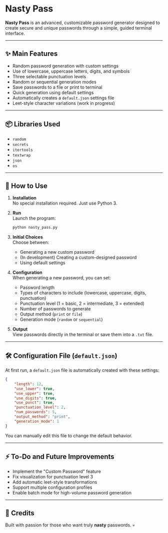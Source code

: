 # Nasty Pass

**Nasty Pass** is an advanced, customizable password generator designed to create secure and unique passwords through a simple, guided terminal interface.

---

## ✨ Main Features

- Random password generation with custom settings
- Use of lowercase, uppercase letters, digits, and symbols
- Three selectable punctuation levels
- Random or sequential generation modes
- Save passwords to a file or print to terminal
- Quick generation using default settings
- Automatically creates a `default.json` settings file
- Leet-style character variations (work in progress)

---

## 📦 Libraries Used

- `random`
- `secrets`
- `itertools`
- `textwrap`
- `json`
- `os`

---

## 🚀 How to Use

1. **Installation**  
   No special installation required. Just use Python 3.

2. **Run**  
   Launch the program:
   ```bash
   python nasty_pass.py
   ```

3. **Initial Choices**  
   Choose between:
   - Generating a new custom password
   - (In development) Creating a custom-designed password
   - Using default settings

4. **Configuration**  
   When generating a new password, you can set:
   - Password length
   - Types of characters to include (lowercase, uppercase, digits, punctuation)
   - Punctuation level (1 = basic, 2 = intermediate, 3 = extended)
   - Number of passwords to generate
   - Output method (`print` or `file`)
   - Generation mode (`random` or `sequential`)

5. **Output**  
   View passwords directly in the terminal or save them into a `.txt` file.

---

## 🛠️ Configuration File (`default.json`)

At first run, a `default.json` file is automatically created with these settings:

```json
{
    "length": 12,
    "use_lower": true,
    "use_upper": true,
    "use_digits": true,
    "use_punct": true,
    "punctuation_level": 2,
    "num_passwords": 5,
    "output_method": "print",
    "generation_mode": 1
}
```

You can manually edit this file to change the default behavior.

---

## ⚡ To-Do and Future Improvements

- Implement the "Custom Password" feature
- Fix visualization for punctuation level 3
- Add automatic leet-style transformations
- Support multiple configuration profiles
- Enable batch mode for high-volume password generation

---

## 💋 Credits

Built with passion for those who want truly **nasty** passwords. 💀
